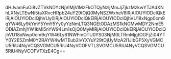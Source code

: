 dHJvamFuOi8vZTVkNDYzNjVlMjVlMzFkOTQyNzljMmJjZjkzMzkwYTJAdXNhLXNyLTEwNi5taXRvcHRpb24uY29tOjQ0MyNSZWxheV8lRjAlOUYlODclQkElRjAlOUYlODclQjhVUy0lRjAlOUYlODclQkElRjAlOUYlODclQjhVU18xNgp0cm9qYW46Ly9kYmY5YmY5Yy0yYzNmLTQ3NGEtODAzMS1kNGMwMDY2NmE5ODlAZmhjYW1kMi5nYW94Lm1sOjQ0MyMlRjAlOUYlODclQkElRjAlOUYlODclQjhVU18xNwp0cm9qYW46Ly81NWFmOTU0YS03NjM0LTRmMjgtOGFjZi04YTY0Y2E5ZmM0Y2RAYW4wMTEub2lvYXYuY29tOjUyMzA2I1JlbGF5XyVGMCU5RiU4NyVCQSVGMCU5RiU4NyVCOFVTLSVGMCU5RiU4NyVCQSVGMCU5RiU4NyVCOFVTXzE4Cg==